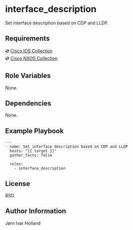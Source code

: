 interface\_description
=======================

Set interface description based on CDP and LLDP.

Requirements
------------

💿 [Cisco IOS Collection](https://galaxy.ansible.com/cisco/ios)<br>
💿 [Cisco NXOS Collection](https://galaxy.ansible.com/cisco/nxos)

Role Variables
--------------

None.

Dependencies
------------

None.

Example Playbook
----------------

    ---
    - name: Set interface description based on CDP and LLDP
      hosts: "{{ target }}"
      gather_facts: false

      roles:
        - interface_description

License
-------

BSD

Author Information
------------------

Jørn Ivar Holland
